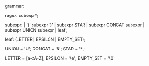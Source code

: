 grammar: 

regex: subexpr*; 

subexpr: 
    | '(' subexpr ')'
    | subexpr STAR
    | subexpr CONCAT subexpr
    | subexpr UNION subexpr
    | leaf
    ;

leaf: (LETTER | EPSILON | EMPTY_SET);

UNION = 'U';
CONCAT = '&';
STAR = '*';

LETTER = [a-zA-Z];
EPSILON = '\e';
EMPTY_SET = '\0'